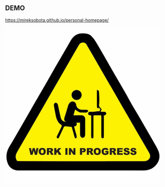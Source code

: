 ## DEMO
https://mireksobota.github.io/personal-homepage/

![work in progress](https://github.com/MirekSobota/advice-app/blob/master/WiP.jpeg)
